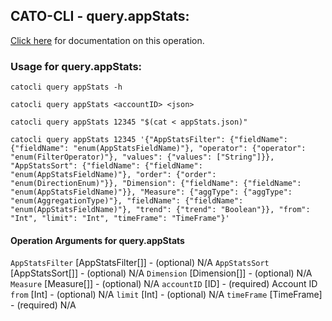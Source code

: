 
## CATO-CLI - query.appStats:
[Click here](https://api.catonetworks.com/documentation/#query-appStats) for documentation on this operation.

### Usage for query.appStats:

`catocli query appStats -h`

`catocli query appStats <accountID> <json>`

`catocli query appStats 12345 "$(cat < appStats.json)"`

`catocli query appStats 12345 '{"AppStatsFilter": {"fieldName": {"fieldName": "enum(AppStatsFieldName)"}, "operator": {"operator": "enum(FilterOperator)"}, "values": {"values": ["String"]}}, "AppStatsSort": {"fieldName": {"fieldName": "enum(AppStatsFieldName)"}, "order": {"order": "enum(DirectionEnum)"}}, "Dimension": {"fieldName": {"fieldName": "enum(AppStatsFieldName)"}}, "Measure": {"aggType": {"aggType": "enum(AggregationType)"}, "fieldName": {"fieldName": "enum(AppStatsFieldName)"}, "trend": {"trend": "Boolean"}}, "from": "Int", "limit": "Int", "timeFrame": "TimeFrame"}'`

#### Operation Arguments for query.appStats ####
`AppStatsFilter` [AppStatsFilter[]] - (optional) N/A 
`AppStatsSort` [AppStatsSort[]] - (optional) N/A 
`Dimension` [Dimension[]] - (optional) N/A 
`Measure` [Measure[]] - (optional) N/A 
`accountID` [ID] - (required) Account ID 
`from` [Int] - (optional) N/A 
`limit` [Int] - (optional) N/A 
`timeFrame` [TimeFrame] - (required) N/A 
